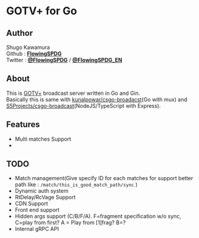 # GOTV+ for Go  

## Author
Shugo Kawamura  
Github : [**FlowingSPDG**](http://github.com/FlowingSPDG)  
Twitter : [**@FlowingSPDG**](http://twitter.com/FlowingSPDG) / [**@FlowingSPDG_EN**](http://twitter.com/FlowingSPDG_EN)

## About
This is [GOTV+](https://developer.valvesoftware.com/wiki/Counter-Strike:_Global_Offensive_Broadcast) broadcast server written in Go and Gin.  
Basically this is same with [kunalpowar/csgo-broadacst](https://github.com/kunalpowar/csgo-broadcast)(Go with mux) and [S5Projects/csgo-broadcast](https://github.com/S5Projects/csgo-broadcast)(NodeJS/TypeScript with Express).  

## Features
- Multi matches Support
- 

## TODO
- Match management(Give specify ID for each matches for support better path like : `/match/this_is_good_match_path/sync` )
- Dynamic auth system
- RtDelay/RcVage Support
- CDN Support
- Front end support
- Hidden args support (C/B/F/A). F=fragment specification w/o sync, C=play from first? A = Play from [1]frag? B=?
- Internal gRPC API